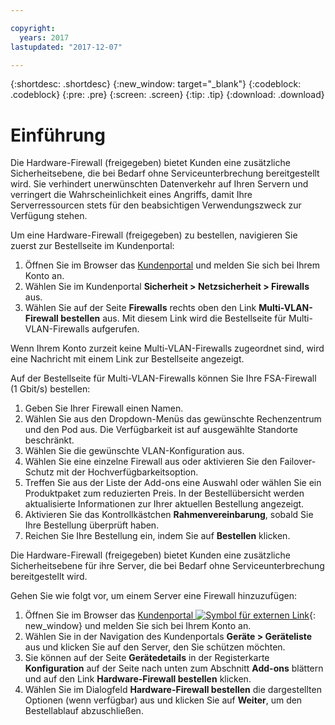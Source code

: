 ```yaml
---

copyright:
  years: 2017
lastupdated: "2017-12-07"

---
```


{:shortdesc: .shortdesc}
{:new_window: target="_blank"}
{:codeblock: .codeblock}
{:pre: .pre}
{:screen: .screen}
{:tip: .tip}
{:download: .download}

# Einführung
Die Hardware-Firewall (freigegeben) bietet Kunden eine zusätzliche Sicherheitsebene, die bei Bedarf ohne Serviceunterbrechung bereitgestellt wird. Sie verhindert unerwünschten Datenverkehr auf Ihren Servern und verringert die Wahrscheinlichkeit eines Angriffs, damit Ihre Serverressourcen stets für den beabsichtigen Verwendungszweck zur Verfügung stehen. 

Um eine Hardware-Firewall (freigegeben) zu bestellen, navigieren Sie zuerst zur Bestellseite im Kundenportal:

1. Öffnen Sie im Browser das [Kundenportal](https://control.softlayer.com/) und melden Sie sich bei Ihrem Konto an.
2. Wählen Sie im Kundenportal **Sicherheit > Netzsicherheit  > Firewalls** aus.
3. Wählen Sie auf der Seite **Firewalls** rechts oben den Link **Multi-VLAN-Firewall bestellen** aus. Mit diesem Link wird die Bestellseite für Multi-VLAN-Firewalls aufgerufen.

Wenn Ihrem Konto zurzeit keine Multi-VLAN-Firewalls zugeordnet sind, wird eine Nachricht mit einem Link zur Bestellseite angezeigt.

Auf der Bestellseite für Multi-VLAN-Firewalls können Sie Ihre FSA-Firewall (1 Gbit/s) bestellen:

1. Geben Sie Ihrer Firewall einen Namen.
2. Wählen Sie aus den Dropdown-Menüs das gewünschte Rechenzentrum und den Pod aus. Die Verfügbarkeit ist auf ausgewählte Standorte beschränkt.
3. Wählen Sie die gewünschte VLAN-Konfiguration aus.
4. Wählen Sie eine einzelne Firewall aus oder aktivieren Sie den Failover-Schutz mit der Hochverfügbarkeitsoption.
5. Treffen Sie aus der Liste der Add-ons eine Auswahl oder wählen Sie ein Produktpaket zum reduzierten Preis. In der Bestellübersicht werden aktualisierte Informationen zur Ihrer aktuellen Bestellung angezeigt. 
6. Aktivieren Sie das Kontrollkästchen **Rahmenvereinbarung**, sobald Sie Ihre Bestellung überprüft haben. 
7. Reichen Sie Ihre Bestellung ein, indem Sie auf **Bestellen** klicken.

Die Hardware-Firewall (freigegeben) bietet Kunden eine zusätzliche Sicherheitsebene für ihre Server, die bei Bedarf ohne Serviceunterbrechung bereitgestellt wird.

Gehen Sie wie folgt vor, um einem Server eine Firewall hinzuzufügen:

1. Öffnen Sie im Browser das [Kundenportal ![Symbol für externen Link](../../icons/launch-glyph.svg "Symbol für externen Link")](https://control.softlayer.com/){: new_window} und melden Sie sich bei Ihrem Konto an.
2. Wählen Sie in der Navigation des Kundenportals **Geräte > Geräteliste** aus und klicken Sie auf den Server, den Sie schützen möchten.  
3. Sie können auf der Seite **Gerätedetails** in der Registerkarte **Konfiguration** auf der Seite nach unten zum Abschnitt **Add-ons** blättern und auf den Link **Hardware-Firewall bestellen** klicken. 
4. Wählen Sie im Dialogfeld **Hardware-Firewall bestellen** die dargestellten Optionen (wenn verfügbar) aus und klicken Sie auf **Weiter**, um den Bestellablauf abzuschließen.
